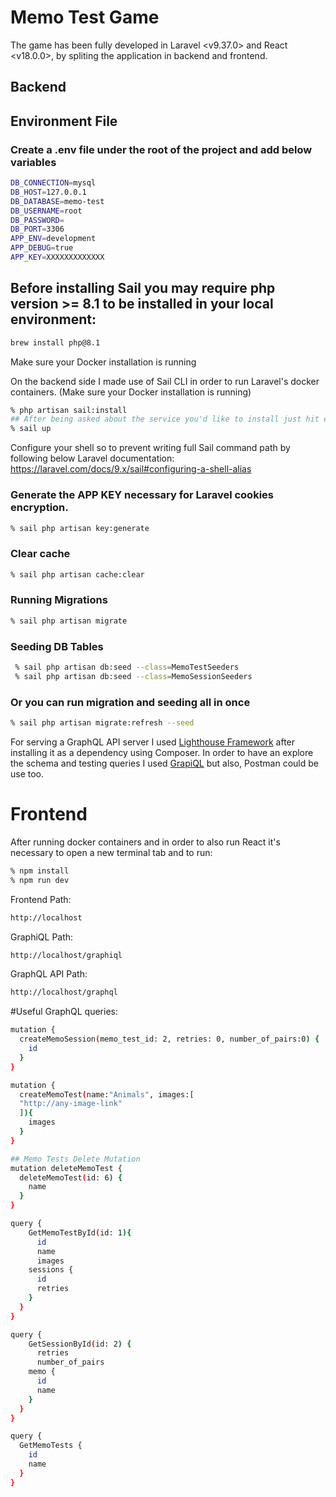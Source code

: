  # Memo Test Game
The game has been fully developed in Laravel <v9.37.0> and React <v18.0.0>, by spliting the application in backend and frontend.

## Backend 

## Environment File
### Create a .env file under the root of the project and add below variables
```bash
DB_CONNECTION=mysql
DB_HOST=127.0.0.1
DB_DATABASE=memo-test
DB_USERNAME=root
DB_PASSWORD=
DB_PORT=3306
APP_ENV=development
APP_DEBUG=true
APP_KEY=XXXXXXXXXXXXX
```

## Before installing Sail you may require php version >= 8.1 to be installed in your local environment:
```bash
brew install php@8.1
```
Make sure your Docker installation is running

On the backend side I made use of Sail CLI in order to run Laravel's docker containers. (Make sure your Docker installation is running)
``` bash 
% php artisan sail:install
## After being asked about the service you'd like to install just hit enter
% sail up
```

Configure your shell so to prevent writing full Sail command path by following below Laravel documentation:
https://laravel.com/docs/9.x/sail#configuring-a-shell-alias

### Generate the APP KEY necessary for Laravel cookies encryption.
```bash
% sail php artisan key:generate
```
### Clear cache
```bash 
% sail php artisan cache:clear
```
### Running Migrations
```bash
% sail php artisan migrate
```

### Seeding DB Tables
``` bash
 % sail php artisan db:seed --class=MemoTestSeeders
 % sail php artisan db:seed --class=MemoSessionSeeders
```
### Or you can run migration and seeding all in once
```bash
% sail php artisan migrate:refresh --seed
```

For serving a GraphQL API server I used <a href="https://lighthouse-php.com/">Lighthouse Framework</a> after installing it as a dependency using Composer. 
In order to have an explore the schema and testing queries I used <a href="https://github.com/mll-lab/laravel-graphiql">GrapiQL</a> but also, Postman could be use too.

# Frontend
After running docker containers and in order to also run React it's necessary to open a new terminal tab and to run:
```bash
% npm install
% npm run dev
```

Frontend Path:
```bash
http://localhost
```

GraphiQL Path:
```bash
http://localhost/graphiql
```

GraphQL API Path:
```bash
http://localhost/graphql
```

#Useful GraphQL queries:
```bash 
mutation {
  createMemoSession(memo_test_id: 2, retries: 0, number_of_pairs:0) {
    id
  }
}

mutation {
  createMemoTest(name:"Animals", images:[
  "http://any-image-link"
  ]){
    images
  }
}

## Memo Tests Delete Mutation
mutation deleteMemoTest {
  deleteMemoTest(id: 6) {
    name
  }
}

query {
    GetMemoTestById(id: 1){
      id
      name
      images
    sessions {
      id
      retries
    }
  }
}

query {
    GetSessionById(id: 2) {
      retries
      number_of_pairs
    memo {
      id
      name
    } 
  }
}

query {
  GetMemoTests {
    id
    name
  }
}

